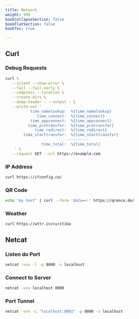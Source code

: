 ```yaml
---
title: Network
weight: 999
bookCollapseSection: false
bookFlatSection: false
bookToc: true

---
```


## Curl

### Debug Requests

```bash
curl \
   --silent --show-error \
   --fail --fail-early \
   --compress --location \
   --create-dirs \
   --dump-header - --output - \
   --write-out '
           time_namelookup:  %{time_namelookup}
              time_connect:  %{time_connect}
           time_appconnect:  %{time_appconnect}
          time_pretransfer:  %{time_pretransfer}
             time_redirect:  %{time_redirect}
        time_starttransfer:  %{time_starttransfer}
                           ----------
                time_total:  %{time_total}
    ' \
   --request GET --url https://example.com
```

### IP Address

```bash
curl https://ifconfig.co/
```

### QR Code

```bash
echo "my text" | curl --form 'data=<-' https://qrenco.de/
```

### Weather

```bash
curl https://wttr.in/curitiba
```

## Netcat

### Listen do Port

```bash
netcat -vvv -l -p 8000 -s localhost
```

### Connect to Server

```bash
netcat -vvv localhost 8000
```

### Port Tunnel

```bash
netcat -vvv -L "localhost:8001" -p 8000 -s localhost
```
